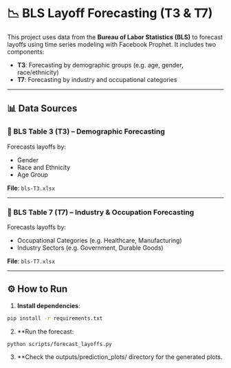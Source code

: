 # 📉 BLS Layoff Forecasting (T3 & T7)

This project uses data from the **Bureau of Labor Statistics (BLS)** to forecast layoffs using time series modeling with Facebook Prophet. It includes two components:

- **T3**: Forecasting by demographic groups (e.g. age, gender, race/ethnicity)
- **T7**: Forecasting by industry and occupational categories

---

## 📊 Data Sources

### 🔹 BLS Table 3 (T3) – Demographic Forecasting
Forecasts layoffs by:
- Gender
- Race and Ethnicity
- Age Group

**File**: `bls-T3.xlsx`

---

### 🔸 BLS Table 7 (T7) – Industry & Occupation Forecasting
Forecasts layoffs by:
- Occupational Categories (e.g. Healthcare, Manufacturing)
- Industry Sectors (e.g. Government, Durable Goods)

**File**: `bls-T7.xlsx`

---

## ⚙️ How to Run

1. **Install dependencies**:

```bash
pip install -r requirements.txt
```

2. **Run the forecast:

```bash
python scripts/forecast_layoffs.py
```

3. **Check the outputs/prediction_plots/ directory for the generated plots.
